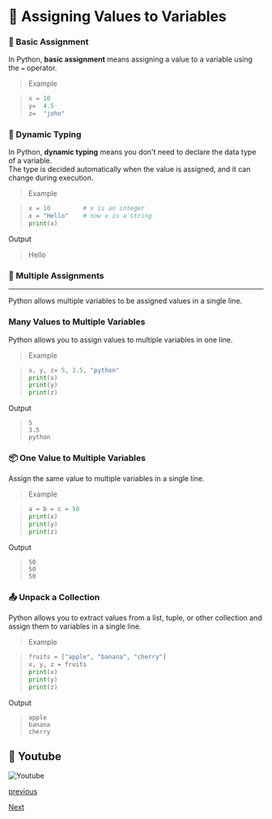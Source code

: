 # 📝 Assigning Values to Variables

### 📌 Basic Assignment

In Python, **basic assignment** means assigning a value to a variable using the `=` operator.

> Example

>```python
>x = 10
>y=  4.5
>z=  "john"
>```
### 🔄 Dynamic Typing

In Python, **dynamic typing** means you don't need to declare the data type of a variable.  
The type is decided automatically when the value is assigned, and it can change during execution.

> Example

>```python
>x = 10         # x is an integer
>x = "Hello"    # now x is a string
>print(x)
>```
Output
>Hello

### 🧮 Multiple Assignments
___
Python allows multiple variables to be assigned values in a single line.

### Many Values to Multiple Variables
Python allows you to assign values to multiple variables in one line.

>Example

>```python
>x, y, z= 5, 3.5, "python"
>print(x)
>print(y)
>print(z)
>```
Output
>```
>5
> 3.5
>python
>```
### 📦 One Value to Multiple Variables

Assign the same value to multiple variables in a single line.

> Example

>```python
>a = b = c = 50
>print(x)
>print(y)
>print(z)
>```
Output
>```
>50
>50
>50
### 📤 Unpack a Collection

Python allows you to extract values from a list, tuple, or other collection and assign them to variables in a single line.

> Example

>```python
>fruits = ["apple", "banana", "cherry"]
>x, y, z = fruits
>print(x)
>print(y)
>print(z)
>```
Output
>```
>apple
>banana
>cherry

## 🎥 Youtube

![Youtube]()

[previous](python/python_chapter_5.1_variable_name.md)

[Next]()

